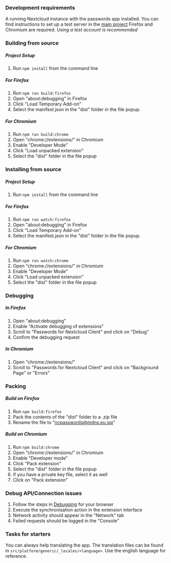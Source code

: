 ### Development requirements
A running Nextcloud instance with the passwords app installed.
You can find instructions to set up a test server in the [main project](https://github.com/marius-wieschollek/passwords)
Firefox and Chromium are required.
_Using a test account is recommended_



### Building from source
##### Project Setup
1. Run `npm install` from the command line

##### For Firefox
1. Run `npm run build:firefox`
2. Open "about:debugging" in Firefox
3. Click "Load Temporary Add-on"
4. Select the manifest.json in the "dist" folder in the file popup.

##### For Chromium
1. Run `npm run build:chrome`
2. Open "chrome://extensions/" in Chromium
3. Enable "Developer Mode"
4. Click "Load unpacked extension"
5. Select the "dist" folder in the file popup



### Installing from source
##### Project Setup
1. Run `npm install` from the command line

##### For Firefox
1. Run `npm run watch:firefox`
2. Open "about:debugging" in Firefox
3. Click "Load Temporary Add-on"
4. Select the manifest.json in the "dist" folder in the file popup.

##### For Chromium
1. Run `npm run watch:chrome`
2. Open "chrome://extensions/" in Chromium
3. Enable "Developer Mode"
4. Click "Load unpacked extension"
5. Select the "dist" folder in the file popup



### Debugging
##### In Firefox
1. Open "about:debugging"
2. Enable "Activate debugging of extensions"
3. Scroll to "Passwords for Nextcloud Client" and click on "Debug"
4. Confirm the debugging request

##### In Chromium
1. Open "chrome://extensions/"
2. Scroll to "Passwords for Nextcloud Client" and click on "Background Page" or "Errors"



### Packing
##### Build on Firefox
1. Run `npm build:firefox`
2. Pack the contents of the "dist" folder to a .zip file
3. Rename the file to "ncpasswords@mdns.eu.xpi"

##### Build on Chromium
1. Run `npm build:chrome`
2. Open "chrome://extensions/" in Chromium 
3. Enable "Developer mode"
4. Click "Pack extension"
5. Select the "dist" folder in the file popup
6. If you have a private key file, select it as well
7. Click on "Pack extension"



### Debug API/Connection issues
1. Follow the steps in [Debugging](#debugging) for your browser
2. Execute the synchronisation action in the extension interface
3. Network activity should appear in the "Network" tab
4. Failed requests should be logged in the "Console"



### Tasks for starters
You can always help translating the app.
The translation files can be found in `src/platform/generic/_locales/<language>`.
Use the english language for reference.